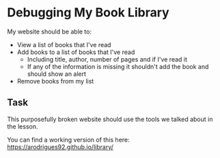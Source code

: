 # Debugging My Book Library

My website should be able to:

- View a list of books that I've read
- Add books to a list of books that I've read
  - Including title, author, number of pages and if I've read it
  - If any of the information is missing it shouldn't add the book and should show an alert
- Remove books from my list

## Task

This purposefully broken website should use the tools we talked about in the lesson.

You can find a working version of this here:
https://arodrigues92.github.io/library/
